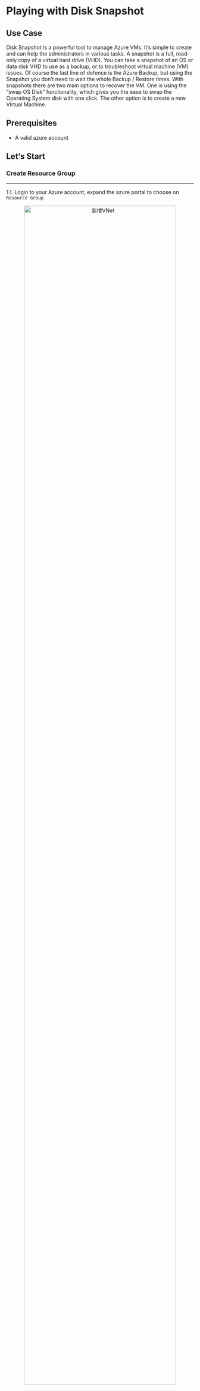# Playing with Disk Snapshot

## Use Case
Disk Snapshot is a powerful tool to manage Azure VMs. It’s simple to create and can help the administrators in various tasks. 
A snapshot is a full, read-only copy of a virtual hard drive (VHD). You can take a snapshot of an OS or data disk VHD to use as a backup, or to troubleshoot virtual machine (VM) issues. 
Of course the last line of defence is the Azure Backup, but using the Snapshot you don’t need to wait the whole Backup / Restore times. 
With snapshots there are two main options to recover the VM. One is using the “swap OS Disk” functionality, which gives you the ease to swap the Operating System disk with one click. The other option is to create a new VIrtual Machine.

## Prerequisites
* A valid azure account

## Let‘s Start

### Create Resource Group
---
1.1. Login to your Azure account, expand the azure portal to choose on `Resource Group`
<center><img src="./images/001-OpenResourceGroup.png" alt="新增VNet" width="90%"></center>

1.2. Choose `+Add` to create a new resource group
<center><img src="./images/002-AddResourceGroup.png" alt="新增VNet" width="90%"></center>

1.3. At `Basic` section, choose your `Subscription`, `Resource group` and the `region` where you want your resource group locate

1.4. Choose `Review + create`
<center><img src="./images/003-CreateResourceGroup.png" alt="新增VNet" width="90%"></center>

1.5. When validation passed, click on `Create` 
<center><img src="./images/004-CreateResourceGroup.png" alt="新增VNet" width="90%"></center>

1.6. Click the bell on the upper right hand corner, choose `Go to resource group`
<center><img src="./images/005-GoToResourceGroup.png" alt="新增VNet" width="90%"></center>

### Create a Virtual Machine
---
2.1. Click `+Add` to create a virtual machine in a resource group
<center><img src="./images/006-AddResource.png" alt="新增VNet" width="90%"></center>

2.2. Select `Compute`，then `Virtual Machine`
<center><img src="./images/007-ChooseVirtualMachine.png" alt="新增VNet" width="90%"></center>

2.3. Fill in all the information that needed, choose `Review + create`

2.4. When validation passed, click on `Create` 
<center><img src="./images/008-1-ConfigVM.png" alt="新增VNet" width="90%"></center>
<center><img src="./images/008-2-ConfigVM.png" alt="新增VNet" width="90%"></center>
<center><img src="./images/008-3-ConfigVM.png" alt="新增VNet" width="90%"></center>
<center><img src="./images/008-4-ConfigVM.png" alt="新增VNet" width="90%"></center>


### Create SnapShot
---
3.1. After the virtual machine is created, choose `Go to resource`
<center><img src="./images/008-5-GoToResource.png" alt="新增VNet" width="90%"></center>

3.2. Under Settings section, choose `Disks`, then choose the OS Disk
<center><img src="./images/009-1-Disk-OSDisk.png" alt="新增VNet" width="90%"></center>

3.3. Click on `Create snapshot` to make a snapshot of the disk
<center><img src="./images/009-2-CreateSnapshot.png" alt="新增VNet" width="90%"></center>

3.4. Fill in all the information that needed, place the snapshot at our resource group --> `VMSnapshot`，

3.5 Name you snapshot in  `Name` 和 choose the type that you need in `Account type`

3.6. Last, choose `Create`
<center><img src="./images/009-3-CreateSnapshot.png" alt="新增VNet" width="90%"></center>
<center><img src="./images/009-4-CreateSnapshot.png" alt="新增VNet" width="90%"></center>

### Create Disk
---
4.1. Click `Microsoft Azure` on the top left hand corner to back to main page, choose `Create a resource`
<center><img src="./images/010-1-CreateDisk.png" alt="新增VNet" width="90%"></center>

4.2. Type `Managed Disks` at the search bar, then hit Enter
<center><img src="./images/010-2-SearchService.png" alt="新增VNet" width="90%"></center>

4.3. Choose `Create` to create Managed Disks
<center><img src="./images/010-3-DiskCreate.png" alt="新增VNet" width="90%"></center>

4.4. Fill in all the information that needed, choose `Review + create`

4.5. When validation passed, click on `Create` 
<center><img src="./images/010-4-ConfigDisks.png" alt="新增VNet" width="90%"></center>
<center><img src="./images/010-5-Create.png" alt="新增VNet" width="90%"></center>


### Swap OS Disk
---
5.1. Click `Microsoft Azure` on the top left hand corner to back to main page, choose `Resource Group`
<center><img src="./images/011-1-GoToResourceGroup.png" alt="新增VNet" width="90%"></center>

5.2. Choose your resource group --> `VMSnapshot`
<center><img src="./images/011-2-ChooseRG.png" alt="新增VNet" width="90%"></center>

5.3. Choose virtual machine that we create before --> `DemoVM`
<center><img src="./images/011-3-ChooseVM.png" alt="新增VNet" width="90%"></center>

5.4. Under Settings section, choose `Disks`, then choose `Swap OS Disk`

5.5. At the “Swap OS Disk” wizard, select the managed disk that we created --> `SnapshotOS2` 

5.6. Enter the name of virtual machine to make change, then press `OK`
<center><img src="./images/011-4-SwapOSDisk.png" alt="新增VNet" width="90%"></center>

5.7. In the background, the Azure Platform will stop, deallocate the VM and it will re-crate it with the selected OS disk. 
<center><img src="./images/011-5-SwapComplete.png" alt="新增VNet" width="90%"></center>

5.8. Refresh the page, as you see at the next screenshot the OS disk is the managed disk that we created from teh snapshot
<center><img src="./images/011-6-CheckResult.png" alt="新增VNet" width="90%"></center>





### Another option - New Azure VM
---
6.1. Open the Managed Disk that you created from the Snapshot and press `Create VM`
<center><img src="./images/012-1-CreateVM.png" alt="新增VNet" width="90%"></center>


6.2. At the `Create a virtual machine` wizard, `image` will have selected the image form the disk
<center><img src="./images/012-2-ChooseImage.png" alt="新增VNet" width="90%"></center>




### Clean Up
---
7.1. Access to the resource group that you want to delete, choose `Delete resource group`，then click on the  `Delete` button to delete the resourece group and all resource in the resource group